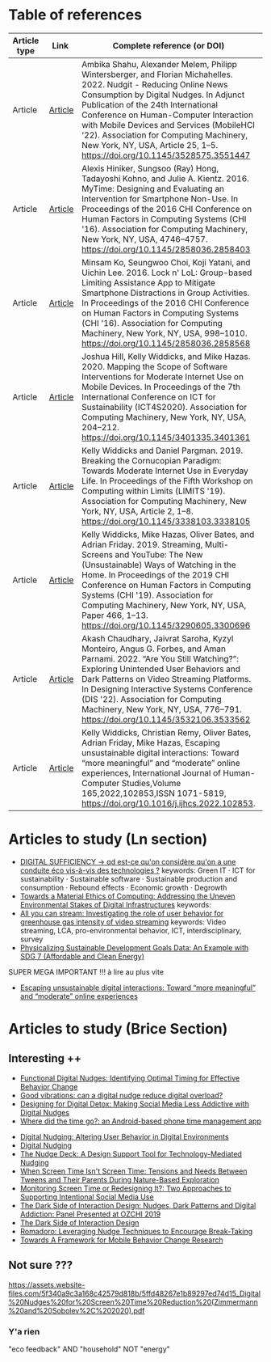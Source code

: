 # Table of references

| Article type | Link | Complete reference (or DOI) |  Source | Description |
|-------------|------|------------------------------|---------|------------------------|
|Article | [Article](https://dl.acm.org/doi/pdf/10.1145/3528575.3551447)| Ambika Shahu, Alexander Melem, Philipp Wintersberger, and Florian Michahelles. 2022. Nudgit - Reducing Online News Consumption by Digital Nudges. In Adjunct Publication of the 24th International Conference on Human-Computer Interaction with Mobile Devices and Services (MobileHCI '22). Association for Computing Machinery, New York, NY, USA, Article 25, 1–5. https://doi.org/10.1145/3528575.3551447 | ACM | [[Nudgit]]
|Article | [Article](https://sci-hub.hkvisa.net/10.1145/2858036.2858403)| Alexis Hiniker, Sungsoo (Ray) Hong, Tadayoshi Kohno, and Julie A. Kientz. 2016. MyTime: Designing and Evaluating an Intervention for Smartphone Non-Use. In Proceedings of the 2016 CHI Conference on Human Factors in Computing Systems (CHI '16). Association for Computing Machinery, New York, NY, USA, 4746–4757. https://doi.org/10.1145/2858036.2858403 | [Article](https://cloud.univ-grenoble-alpes.fr/s/2Bm5iiQrwyW7GNf?path=%2FExemples%20usages%20du%20num%C3%A9riques) | [[MyTime]]
|Article | [Article](https://sci-hub.hkvisa.net/10.1145/2858036.2858568)| Minsam Ko, Seungwoo Choi, Koji Yatani, and Uichin Lee. 2016. Lock n' LoL: Group-based Limiting Assistance App to Mitigate Smartphone Distractions in Group Activities. In Proceedings of the 2016 CHI Conference on Human Factors in Computing Systems (CHI '16). Association for Computing Machinery, New York, NY, USA, 998–1010. https://doi.org/10.1145/2858036.2858568 | [Article](https://cloud.univ-grenoble-alpes.fr/s/2Bm5iiQrwyW7GNf?path=%2FExemples%20usages%20du%20num%C3%A9riques) | [[Lock n' LoL]]
|Article | [Article](https://dl.acm.org/doi/pdf/10.1145/3401335.3401361)| Joshua Hill, Kelly Widdicks, and Mike Hazas. 2020. Mapping the Scope of Software Interventions for Moderate Internet Use on Mobile Devices. In Proceedings of the 7th International Conference on ICT for Sustainability (ICT4S2020). Association for Computing Machinery, New York, NY, USA, 204–212. https://doi.org/10.1145/3401335.3401361 | ACM | [[Data demand analysis 1]]
|Article | [Article](https://dl.acm.org/doi/pdf/10.1145/3338103.3338105)| Kelly Widdicks and Daniel Pargman. 2019. Breaking the Cornucopian Paradigm: Towards Moderate Internet Use in Everyday Life. In Proceedings of the Fifth Workshop on Computing within Limits (LIMITS '19). Association for Computing Machinery, New York, NY, USA, Article 2, 1–8. https://doi.org/10.1145/3338103.3338105 | ACM | [[Data demand analysis 2]]
|Article | [Article](https://dl.acm.org/doi/pdf/10.1145/3290605.3300696)| Kelly Widdicks, Mike Hazas, Oliver Bates, and Adrian Friday. 2019. Streaming, Multi-Screens and YouTube: The New (Unsustainable) Ways of Watching in the Home. In Proceedings of the 2019 CHI Conference on Human Factors in Computing Systems (CHI '19). Association for Computing Machinery, New York, NY, USA, Paper 466, 1–13. https://doi.org/10.1145/3290605.3300696 | ACM | [[Data demand analysis 3]]
|Article | [Article](https://dl.acm.org/doi/pdf/10.1145/3532106.3533562)| Akash Chaudhary, Jaivrat Saroha, Kyzyl Monteiro, Angus G. Forbes, and Aman Parnami. 2022. “Are You Still Watching?”: Exploring Unintended User Behaviors and Dark Patterns on Video Streaming Platforms. In Designing Interactive Systems Conference (DIS '22). Association for Computing Machinery, New York, NY, USA, 776–791. https://doi.org/10.1145/3532106.3533562 | ACM | [[Dark patterns in Streaming Platforms]]
|Article | [Article](https://reader.elsevier.com/reader/sd/pii/S1071581922000799?token=F3AF781E753539EA3B16E5A0A8F10EF0077BDE72FBCB3EFB84DA926BFA01B8744BDF7F6C8D6BC19B52949BEBA3DCC195&originRegion=eu-west-1&originCreation=20221012145747)| Kelly Widdicks, Christian Remy, Oliver Bates, Adrian Friday, Mike Hazas, Escaping unsustainable digital interactions: Toward “more meaningful” and “moderate” online experiences, International Journal of Human-Computer Studies,Volume 165,2022,102853,ISSN 1071-5819, https://doi.org/10.1016/j.ijhcs.2022.102853.| Connected Papers | [[Leads to reduce Data Demand]]

# Articles to study (Ln section)
- [DIGITAL SUFFICIENCY -> qd est-ce qu'on considère qu'on a une conduite éco vis-à-vis des technologies ?](https://link.springer.com/content/pdf/10.1007/s12243-022-00914-x.pdf)
	keywords: Green IT · ICT for sustainability · Sustainable software · Sustainable production and consumption · Rebound effects · Economic growth · Degrowth
- [Towards a Material Ethics of Computing: Addressing the Uneven Environmental Stakes of Digital Infrastructures](https://dl.acm.org/doi/10.1145/3491101.3505649)
	keywords:
- [All you can stream: Investigating the role of user behavior for greenhouse gas intensity of video streaming](https://sci-hub.hkvisa.net/10.1145/3401335.3401709)
	keywords: Video streaming, LCA, pro-environmental behavior, ICT, interdisciplinary, survey
- [Physicalizing Sustainable Development Goals Data: An Example with SDG 7 (Affordable and Clean Energy)](https://dl.acm.org/doi/pdf/10.1145/3491101.3519638)

SUPER MEGA IMPORTANT !!! à lire au plus vite
- [Escaping unsustainable digital interactions: Toward “more meaningful” and “moderate” online experiences](https://reader.elsevier.com/reader/sd/pii/S1071581922000799?token=B7D47648582CEB5C1B4AB1171DF7B46315CE603BA1920838EB5CA23CBB2F730260897813044775FF56F8B2567C34F6D2&originRegion=eu-west-1&originCreation=20221011083432)

# Articles to study (Brice Section)

## Interesting ++
 * [Functional Digital Nudges: Identifying Optimal Timing for Effective Behavior Change](https://dl.acm.org/doi/10.1145/3290607.3312876)
 * [Good vibrations: can a digital nudge reduce digital overload?](https://dl.acm.org/doi/10.1145/3229434.3229463)
 * [Designing for Digital Detox: Making Social Media Less Addictive with Digital Nudges](https://dl.acm.org/doi/10.1145/3334480.3382810)
 * [Where did the time go?: an Android-based phone time management app](https://dl.acm.org/doi/10.5555/3447080.3447122)

+ [Digital Nudging: Altering User Behavior in Digital Environments](https://www.semanticscholar.org/paper/Digital-Nudging%3A-Altering-User-Behavior-in-Digital-Mirsch-Lehrer/30633a83656b493627a4c2e5dca412040ebf92e8)
+ [Digital Nudging](https://link.springer.com/content/pdf/10.1007/s12599-016-0453-1.pdf)
+ [The Nudge Deck: A Design Support Tool for Technology-Mediated Nudging](https://sci-hub.st/https://dl.acm.org/doi/10.1145/3357236.3395485)
+ [When Screen Time Isn't Screen Time: Tensions and Needs Between Tweens and Their Parents During Nature-Based Exploration](https://dl.acm.org/doi/10.1145/3411764.3445142)
+ [Monitoring Screen Time or Redesigning It?: Two Approaches to Supporting Intentional Social Media Use](https://dl.acm.org/doi/10.1145/3491102.3517722)
+ [The Dark Side of Interaction Design: Nudges, Dark Patterns and Digital Addiction: Panel Presented at OZCHI 2019](https://dl.acm.org/doi/10.1145/3369457.3369547)
+ [The Dark Side of Interaction Design](https://dl.acm.org/doi/10.1145/3411763.3450397)
+ [Romadoro: Leveraging Nudge Techniques to Encourage Break-Taking](https://dl.acm.org/doi/10.1145/3474349.3480231)
+ [Towards A Framework for Mobile Behavior Change Research](https://dl.acm.org/doi/10.1145/3183654.3183706)



## Not sure ???
https://assets.website-files.com/5f340a9c3a168c42579d818b/5ffd48267e1b89297ed74d15_Digital%20Nudges%20for%20Screen%20Time%20Reduction%20(Zimmermann%20and%20Sobolev%2C%202020).pdf


### Y'a rien 
"eco feedback" AND "household" NOT "energy"

